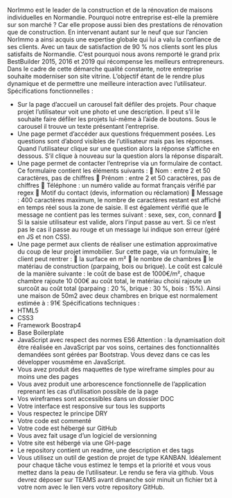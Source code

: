 NorImmo est le leader de la construction et de la rénovation de maisons individuelles en 
Normandie. Pourquoi notre entreprise est-elle la première sur son marché ? Car elle propose aussi 
bien des prestations de rénovation que de construction. En intervenant autant sur le neuf que sur 
l’ancien NorImmo a ainsi acquis une expertise globale qui lui a valu la confiance de ses clients. 
Avec un taux de satisfaction de 90 % nos clients sont les plus satisfaits de Normandie. C’est 
pourquoi nous avons remporté le grand prix BestBuilder 2015, 2016 et 2019 qui récompense les 
meilleurs entrepreneurs.
Dans le cadre de cette démarche qualité constante, notre entreprise souhaite moderniser son site 
vitrine. L’objectif étant de le rendre plus dynamique et de permettre une meilleure interaction avec 
l’utilisateur.
Spécifications fonctionnelles :
- Sur la page d’accueil un carousel fait défiler des projets. Pour chaque projet l’utilisateur voit une 
photo et une description. Il peut s’il le souhaite faire défiler les projets lui-même à l’aide de 
boutons. Sous le carousel il trouve un texte présentant l’entreprise.
- Une page permet d’accéder aux questions fréquemment posées. Les questions sont d’abord 
visibles de l’utilisateur mais pas les réponses. Quand l’utilisateur clique sur une question alors la 
réponse s’affiche en dessous. S’il clique à nouveau sur la question alors la réponse disparaît.
- Une page permet de contacter l’entreprise via un formulaire de contact. Ce formulaire contient les 
éléments suivants :
 Nom : entre 2 et 50 caractères, pas de chiffres
 Prénom : entre 2 et 50 caractères, pas de chiffres
 Téléphone : un numéro valide au format français vérifié par regex
 Motif du contact (devis, information ou réclamation)
 Message : 400 caractères maximum, le nombre de caractères restant est affiché en temps 
réel sous la zone de saisie. Il est également vérifié que le message ne contient pas les 
termes suivant : sexe, sex, con, connard
 Si la saisie utilisateur est valide, alors l’input passe au vert. Si ce n’est pas le cas il passe 
au rouge et un message lui indique son erreur (géré en JS et non CSS).
- Une page permet aux clients de réaliser une estimation approximative du coup de leur projet 
immobilier. Sur cette page, via un formulaire, le client peut rentrer :
 la surface en m²
 le nombre de chambres
 le matériau de construction (parpaing, bois ou brique).
Le coût est calculé de la manière suivante : le coût de base est de 1000€/m², chaque chambre rajoute 
10 000€ au coût total, le matériau choisi rajoute un surcoût au coût total (parpaing : 20 %, brique : 
30 %, bois : 15%). Ainsi une maison de 50m2 avec deux chambres en brique est normalement 
estimée à : 91€
Spécifications techniques :
- HTML5
- CSS3
- Framework Boostrap4
- Base Boilerplate
- JavaScript avec respect des normes ES6
Attention : la dynamisation doit être réalisée en JavaScript par vos soins, certaines des 
fonctionnalités demandées sont gérées par Bootstrap. Vous devez dans ce cas les développer vousmême en JavaScript.
- Vous avez produit des maquettes de type wireframe simples pour au moins une des pages
- Vous avez produit une arborescence fonctionnelle de l’application reprenant les cas d’utilisation
possible de la page
- Vos wireframes sont accessibles dans un dossier DOC
- Votre interface est responsive sur tous les supports
- Vous respectez le principe DRY
- Votre code est commenté
- Votre code est hébergé sur GitHub
- Vous avez fait usage d’un logiciel de versionning
- Votre site est hébergé via une GH-page
- Le repository contient un readme, une description et des tags
- Vous utilisez un outil de gestion de projet de type KANBAN. Idéalement pour chaque tâche vous
estimez le temps et la priorité et vous vous mettez dans la peau de l’utilisateur.
Le rendu se fera via github. Vous devrez déposer sur TEAMS avant dimanche soir minuit un 
fichier txt à votre nom avec le lien vers votre repository GitHub.

